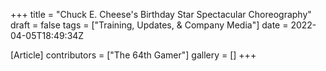 +++
title = "Chuck E. Cheese's Birthday Star Spectacular Choreography"
draft = false
tags = ["Training, Updates, & Company Media"]
date = 2022-04-05T18:49:34Z

[Article]
contributors = ["The 64th Gamer"]
gallery = []
+++

